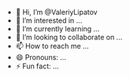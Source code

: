 - 👋 Hi, I’m @ValeriyLipatov
- 👀 I’m interested in ...
- 🌱 I’m currently learning ...
- 💞️ I’m looking to collaborate on ...
- 📫 How to reach me ...
- 😄 Pronouns: ...
- ⚡ Fun fact: ...

<!---
ValeriyLipatov/ValeriyLipatov is a ✨ special ✨ repository because its `README.md` (this file) appears on your GitHub profile.
You can click the Preview link to take a look at your changes.
--->
